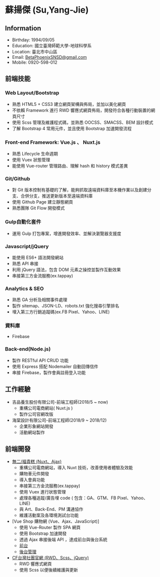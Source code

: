 # 蘇揚傑 (Su,Yang-Jie)
## Information
* Birthday: 1994/09/05
* Education: 國立臺灣師範大學-地球科學系
* Location: 臺北市中山區
* Email: BetaPhoenixSNSD@gmail.com
* Mobile: 0920-598-012

## 前端技能
### Web Layout/Bootstrap
* 熟悉 HTML5 + CSS3 建立網頁架構與佈局，並加以美化網頁
* 不依賴 Framework 進行 RWD 響應式網頁佈局，開發符合各種行動裝置的網頁尺寸
* 使用 Scss 管理及維護程式碼，並熟悉 OOCSS、SMACSS、BEM 設計模式
* 了解 Bootstrap 4 常用元件，並且使用 Bootstrap 加速開發流程
### Front-end Framework: Vue.js 、 Nuxt.js
* 熟悉 Lifecycle 生命週期
* 使用 Vuex 狀態管理
* 能使用 Vue-router 管理路由、理解 hash 和 history 模式差異
### Git/Github
* 對 Git 版本控制有基礎的了解，能夠抓取遠端資料庫至本機作業以及創建分支、合併分支，推送更新版本至遠端資料庫
* 使用 Github Page 建立靜態網頁
* 熟悉團隊 Git Flow 開發模式
### Gulp自動化套件
* 運用 Gulp 打包專案，增進開發效率、並解決瀏覽器支援度
### Javascript/jQuery
* 能使用 ES6+ 語法開發網站
* 熟悉 API 串接
* 利用 jQuery 語法，包含 DOM 元素之操控並製作互動效果
* 串接第三方金流服務(ex.tappay)
### Analytics & SEO
* 熟悉 GA 分析及相關事件處理
* 製作 sitemap、JSON-LD、robots.txt 強化搜尋引擎排名
* 埋入第三方行銷追蹤碼(ex.FB Pixel、Yahoo、LINE)
### 資料庫
* Firebase
### Back-end(Node.js)
* 製作 RESTful API CRUD 功能
* 使用 Express 搭配 Nodemailer 自動回傳信件
* 串接 Firebase，製作會員註冊登入功能
## 工作經驗
* 吉品養生股份有限公司-前端工程師(2018/5 ~ now)
  * 重構公司電商網站( Nuxt.js )
  * 製作公司官網改版
* 海棠設計有限公司-前端工程師(2018/9 ~ 2018/12)
  * 企業形象網站開發
  * 活動網站製作
  
## 前端開發
* [無二/福貴糕 (Nuxt、Ajax)](https://www.gpselect.com.tw/)
  * 重構公司電商網站，導入 Nuxt 技術，改善使用者體驗及效能
  * 購物車元件開發
  * 導入會員功能 
  * 串接第三方金流服務(ex.tappay)
  * 使用 Vuex 進行狀態管理
  * 處理各種追蹤/廣告埋 code ( 包含：GA、GTM、FB Pixel、Yahoo、LINE)
  * 與 Art、Back-End、PM 溝通協作
  * 維護活動案及各環境測試台功能
* [Vue Shop 購物網 (Vue、Ajax、JavaScript)]
  * 使用 Vue-Router 製作 SPA 網頁
  * 使用 Bootstrap 加速開發
  * 透過 Ajax 串接後端 API ，達成前台與後台系統
  * [前台](https://syj0905.github.io/PlayStation-custom/dist)
  * [後台管理](https://syj0905.github.io/PlayStation-admin/dist)
* [CF台灣社團官網 (RWD、Scss、jQuery)](https://syj0905.github.io/CF-TW/)
  * RWD 響應式網頁 
  * 使用 Scss 以便後續維護與更新
